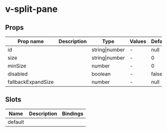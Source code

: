 # v-split-pane

## Props

| Prop name          | Description | Type           | Values | Default |
| ------------------ | ----------- | -------------- | ------ | ------- |
| id                 |             | string\|number | -      | null    |
| size               |             | string\|number | -      | 0       |
| minSize            |             | number         | -      | 0       |
| disabled           |             | boolean        | -      | false   |
| fallbackExpandSize |             | number         | -      | null    |

## Slots

| Name    | Description | Bindings |
| ------- | ----------- | -------- |
| default |             |          |
